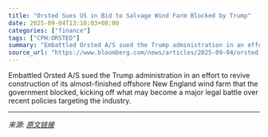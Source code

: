 ```yaml
---
title: "Orsted Sues US in Bid to Salvage Wind Farm Blocked by Trump"
date: 2025-09-04T13:10:03+08:00
categories: ["finance"]
tags: ["CPH:ORSTED"]
summary: "Embattled Orsted A/S sued the Trump administration in an effort to revive construction of its almost-finished offshore New England wind farm that the government blocked, kicking off what may become a "
source_url: "https://www.bloomberg.com/news/articles/2025-09-04/orsted-sues-trump-administration-in-bid-to-salvage-us-wind-farm"
---
```


Embattled Orsted A/S sued the Trump administration in an effort to revive construction of its almost-finished offshore New England wind farm that the government blocked, kicking off what may become a major legal battle over recent policies targeting the industry.

---

*来源: [原文链接](https://www.bloomberg.com/news/articles/2025-09-04/orsted-sues-trump-administration-in-bid-to-salvage-us-wind-farm)*
